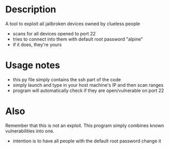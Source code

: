 # Description
A tool to exploit all jailbroken devices owned by clueless people
* scans for all devices opened to port 22
* tries to connect into them with default root password "alpine"
* if it does, they're yours

# Usage notes
* this py file simply contains the ssh part of the code
* simply launch and type in your host machine's IP and then scan ranges
* program will automatically check if they are open/vulnerable on port 22

# Also
Remember that this is not an exploit. This program simply combines known vulnerabilities into one.
* intention is to have all people with the default root password change it
